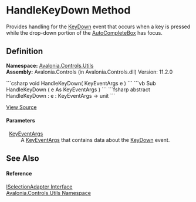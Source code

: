 # HandleKeyDown Method


Provides handling for the <a href="E_Avalonia_Input_InputElement_KeyDown">KeyDown</a> event that occurs when a key is pressed while the drop-down portion of the <a href="T_Avalonia_Controls_AutoCompleteBox">AutoCompleteBox</a> has focus.



## Definition
**Namespace:** <a href="N_Avalonia_Controls_Utils">Avalonia.Controls.Utils</a>  
**Assembly:** Avalonia.Controls (in Avalonia.Controls.dll) Version: 11.2.0

<Tabs groupId="api-code-preview">
<TabItem value="csharp" label="C#">
```csharp
void HandleKeyDown(
	KeyEventArgs e
)
```
</TabItem>
<TabItem value="vb" label="VB">
```vb
Sub HandleKeyDown ( 
	e As KeyEventArgs
)
```
</TabItem>
<TabItem value="fsharp" label="F#">
```fsharp
abstract HandleKeyDown : 
        e : KeyEventArgs -> unit 
```
</TabItem>
</Tabs>



<a href="https://github.com/AvaloniaUI/Avalonia/tree/master/src/Avalonia.Controls/Utils/ISelectionAdapter.cs" title="View the source code">View Source</a>



#### Parameters
<dl><dt>  <a href="T_Avalonia_Input_KeyEventArgs">KeyEventArgs</a></dt><dd>A <a href="T_Avalonia_Input_KeyEventArgs">KeyEventArgs</a> that contains data about the <a href="E_Avalonia_Input_InputElement_KeyDown">KeyDown</a> event.</dd></dl>

## See Also


#### Reference
<a href="T_Avalonia_Controls_Utils_ISelectionAdapter">ISelectionAdapter Interface</a>  
<a href="N_Avalonia_Controls_Utils">Avalonia.Controls.Utils Namespace</a>  

